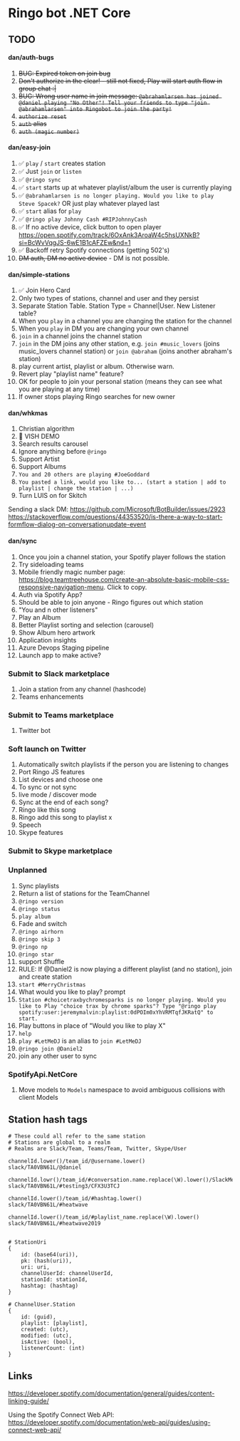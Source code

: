 # Ringo bot .NET Core

## TODO

#### dan/auth-bugs

1. ~~BUG: Expired token on join bug~~
1. ~~Don't authorize in the clear! - still not fixed, Play will start auth flow in group chat :|~~
1. ~~BUG: Wrong user name in join message: `@abrahamlarsen has joined @daniel playing "No Other"! Tell your friends to type "join @abrahamlarsen" into Ringobot to join the party!`~~
1. ~~`authorize reset`~~
1. ~~`auth` alias~~
1. ~~`auth (magic number)`~~

#### dan/easy-join

1. ✅ `play` / `start` creates station 
1. ✅ Just `join` or `listen`
1. ✅ `@ringo sync`
1. ✅ `start` starts up at whatever playlist/album the user is currently playing
1. ✅ `@abrahamlarsen is no longer playing. Would you like to play Steve Spacek?` OR just play whatever
   played last
1. ✅ `start` alias for `play`
1. ✅ `@ringo play Johnny Cash #RIPJohnnyCash`
1. ✅ If no active device, click button to open player
   <https://open.spotify.com/track/6OxAnk3AroaW4c5hsUXNkB?si=BcWvVqgJS-6wE1B1cAFZEw&nd=1>
1. ✅ Backoff retry Spotify connections (getting 502's)
1. ~~DM auth, DM no active device~~ - DM is not possible.

#### dan/simple-stations

1. ✅ Join Hero Card
1. Only two types of stations, channel and user and they persist
1. Separate Station Table. Station Type = Channel|User. New Listener table?
1. When you `play` in a channel you are changing the station for the channel
1. When you `play` in DM you are changing your own channel
1. `join` in a channel joins the channel station
1. `join` in the DM joins any other station, e.g. `join #music_lovers` (joins music_lovers channel
   station) or `join @abraham` (joins another abraham's station)
1. play current artist, playlist or album. Otherwise warn.
1. Revert play "playlist name" feature?
1. OK for people to join your personal station (means they can see what you are playing at any time)
1. If owner stops playing Ringo searches for new owner

#### dan/whkmas

1. Christian algorithm
1. 🔹 VISH DEMO
1. Search results carousel
1. Ignore anything before `@ringo`
1. Support Artist
1. Support Albums
1. `You and 20 others are playing #JoeGoddard`
1. `You pasted a link, would you like to... (start a station | add to playlist | change the station | ...)`
1. Turn LUIS on for Skitch

Sending a slack DM: <https://github.com/Microsoft/BotBuilder/issues/2923> <https://stackoverflow.com/questions/44353520/is-there-a-way-to-start-formflow-dialog-on-conversationupdate-event>

#### dan/sync

1. Once you join a channel station, your Spotify player follows the station
1. Try sideloading teams
1. Mobile friendly magic number page: https://blog.teamtreehouse.com/create-an-absolute-basic-mobile-css-responsive-navigation-menu.
   Click to copy. 
1. Auth via Spotify App?
1. Should be able to join anyone - Ringo figures out which station
1. "You and n other listeners"
1. Play an Album
1. Better Playlist sorting and selection (carousel)
1. Show Album hero artwork
1. Application insights
1. Azure Devops Staging pipeline
1. Launch app to make active?

### Submit to Slack marketplace

1. Join a station from any channel (hashcode)
1. Teams enhancements

### Submit to Teams marketplace

1. Twitter bot

### Soft launch on Twitter

1. Automatically switch playlists if the person you are listening to changes
1. Port Ringo JS features
1. List devices and choose one
1. To sync or not sync
1. live mode / discover mode
1. Sync at the end of each song?
1. Ringo like this song
1. Ringo add this song to playlist x
1. Speech
1. Skype features

### Submit to Skype marketplace

### Unplanned

1. Sync playlists
1. Return a list of stations for the TeamChannel
1. `@ringo version`
1. `@ringo status`
1. `play album`
1. Fade and switch
1. `@ringo airhorn`
1. `@ringo skip 3`
1. `@ringo np`
1. `@ringo star`
1. support Shuffle
1. RULE: If @Daniel2 is now playing a different playlist (and no station), join and create station
1. `start #MerryChristmas`
1. What would you like to play? prompt
1. `Station #choicetraxbychromesparks is no longer playing. Would you like to Play "choice trax by chrome sparks"? Type "@ringo play spotify:user:jeremymalvin:playlist:0dPOIm0xYhVRMTqfJKRatQ" to start.`
1. Play buttons in place of "Would you like to play X"
1. `help`
1. `play #LetMeDJ` is an alias to `join #LetMeDJ`
1. `@ringo join @Daniel2`
1. join any other user to sync

### SpotifyApi.NetCore

1. Move models to `Models` namespace to avoid ambiguous collisions with client Models

## Station hash tags

    # These could all refer to the same station
    # Stations are global to a realm
    # Realms are Slack/Team, Teams/Team, Twitter, Skype/User

    channelId.lower()/team_id/@username.lower()
    slack/TA0VBN61L/@daniel

    channelId.lowr()/team_id/#conversation.name.replace(\W).lower()/SlackMessage.event.channel
    slack/TA0VBN61L/#testing3/CFX3U3TCJ

    channelId.lower()/team_id/#hashtag.lower()
    slack/TA0VBN61L/#heatwave

    channelId.lower()/team_id/#playlist_name.replace(\W).lower()
    slack/TA0VBN61L/#heatwave2019


    # StationUri
    {
        id: (base64(uri)),
        pk: (hash(uri)),
        uri: uri,
        channelUserId: channelUserId,
        stationId: stationId,
        hashtag: (hashtag)
    }

    # ChannelUser.Station
    {
        id: (guid),
        playlist: [playlist],
        created: (utc),
        modified: (utc),
        isActive: (bool),
        listenerCount: (int)
    }


## Links

<https://developer.spotify.com/documentation/general/guides/content-linking-guide/>

Using the Spotify Connect Web API: <https://developer.spotify.com/documentation/web-api/guides/using-connect-web-api/>